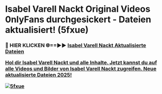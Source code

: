 # Isabel Varell Nackt Original Videos 0nlyFans durchgesickert - Dateien aktualisiert! (5fxue)

<h3>🔴 HIER KLICKEN 🌐==►► <a href="https://tinyurl.com/h6vf6nb8" rel="nofollow">Isabel Varell Nackt Aktualisierte Dateien

Hol dir Isabel Varell Nackt und alle Inhalte. Jetzt kannst du auf alle Videos und Bilder von Isabel Varell Nackt zugreifen. Neue aktualisierte Dateien 2025!

[![5fxue](https://i.imgur.com/sD4kR3V.gif)](https://tinyurl.com/h6vf6nb8)
